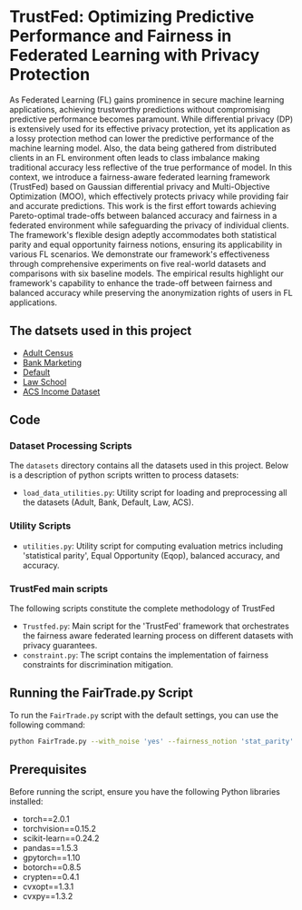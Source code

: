 # TrustFed: Optimizing Predictive Performance and Fairness in Federated Learning with Privacy Protection
As Federated Learning (FL) gains prominence in secure machine learning applications, achieving trustworthy predictions without compromising predictive performance becomes paramount. While differential privacy (DP) is extensively used for its effective privacy protection, yet its application as a lossy protection method can lower the predictive performance of the machine learning model. Also, the data being gathered from distributed clients in an FL environment often leads to class imbalance making traditional accuracy less reflective of the true performance of model. In this context, we introduce a fairness-aware federated learning framework (TrustFed) based on Gaussian differential privacy and Multi-Objective Optimization (MOO), which effectively protects privacy while providing fair and accurate predictions. This work is the first effort towards achieving Pareto-optimal trade-offs between balanced accuracy and fairness in a federated environment while safeguarding the privacy of individual clients. The framework's flexible design adeptly accommodates both statistical parity and equal opportunity fairness notions, ensuring its applicability in various FL scenarios. We demonstrate our framework's effectiveness through comprehensive experiments on five real-world datasets and comparisons with six baseline models. The empirical results highlight our framework's capability to enhance the trade-off between fairness and balanced accuracy while preserving the anonymization rights of users in FL applications.
## The datsets used in this project
* [Adult Census](https://archive.ics.uci.edu/dataset/2/adult)
* [Bank Marketing](https://archive.ics.uci.edu/dataset/222/bank+marketing)
* [Default](https://archive.ics.uci.edu/dataset/350/default+of+credit+card+clients)
* [Law School](https://github.com/iosifidisvasileios/FABBOO/blob/master/Data/law_dataset.arff)
* [ACS Income Dataset](https://github.com/socialfoundations/folktables)
## Code
### Dataset Processing Scripts

The `datasets` directory contains all the datasets used in this project. Below is a description of python scripts written to process datasets:

- `load_data_utilities.py`: Utility script for loading and preprocessing all the datasets (Adult, Bank, Default, Law, ACS).

### Utility Scripts
- `utilities.py`: Utility script for computing evaluation metrics including 'statistical parity', Equal Opportunity (Eqop), balanced accuracy, and accuracy.

### TrustFed main scripts
The following scripts constitute the complete methodology of TrustFed
- `Trustfed.py`: Main script for the 'TrustFed' framework that orchestrates the fairness aware federated learning process on different datasets with privacy guarantees.
- `constraint.py`: The script contains the implementation of fairness constraints for discrimination mitigation.
  
## Running the FairTrade.py Script
To run the `FairTrade.py` script with the default settings, you can use the following command:

```bash
python FairTrade.py --with_noise 'yes' --fairness_notion 'stat_parity' --num_clients 3 --dataset_name 'bank' --epochs 15 --communication_rounds 50 --mobo_optimization_rounds 10 --distribution_type 'random'
```
## Prerequisites

Before running the script, ensure you have the following Python libraries installed:

- torch==2.0.1
- torchvision==0.15.2
- scikit-learn==0.24.2
- pandas==1.5.3
- gpytorch==1.10
- botorch==0.8.5
- crypten==0.4.1
- cvxopt==1.3.1
- cvxpy==1.3.2
